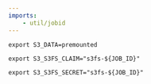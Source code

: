 ```yaml
---
imports:
    - util/jobid
---
```


```shell
export S3_DATA=premounted
```

```shell
export S3_S3FS_CLAIM="s3fs-${JOB_ID}"
```

```shell
export S3_S3FS_SECRET="s3fs-${JOB_ID}"
```
